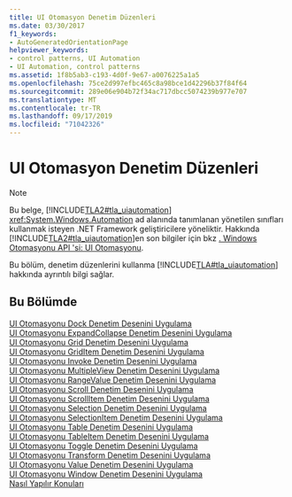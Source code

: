 ```yaml
---
title: UI Otomasyon Denetim Düzenleri
ms.date: 03/30/2017
f1_keywords:
- AutoGeneratedOrientationPage
helpviewer_keywords:
- control patterns, UI Automation
- UI Automation, control patterns
ms.assetid: 1f8b5ab3-c193-4d0f-9e67-a0076225a1a5
ms.openlocfilehash: 75ce2d997efbc465c8a98bce1d42296b37f84f64
ms.sourcegitcommit: 289e06e904b72f34ac717dbcc5074239b977e707
ms.translationtype: MT
ms.contentlocale: tr-TR
ms.lasthandoff: 09/17/2019
ms.locfileid: "71042326"
---
```

# <a name="ui-automation-control-patterns"></a>UI Otomasyon Denetim Düzenleri
> [!NOTE]
> Bu belge, [!INCLUDE[TLA2#tla_uiautomation](../../../includes/tla2sharptla-uiautomation-md.md)] <xref:System.Windows.Automation> ad alanında tanımlanan yönetilen sınıfları kullanmak isteyen .NET Framework geliştiricilere yöneliktir. Hakkında [!INCLUDE[TLA2#tla_uiautomation](../../../includes/tla2sharptla-uiautomation-md.md)]en son bilgiler için bkz [. Windows Otomasyonu API 'si: UI Otomasyonu](https://go.microsoft.com/fwlink/?LinkID=156746).  
  
 Bu bölüm, denetim düzenlerini kullanma [!INCLUDE[TLA#tla_uiautomation](../../../includes/tlasharptla-uiautomation-md.md)] hakkında ayrıntılı bilgi sağlar.  
  
## <a name="in-this-section"></a>Bu Bölümde  
 [UI Otomasyonu Dock Denetim Desenini Uygulama](implementing-the-ui-automation-dock-control-pattern.md)  
 [UI Otomasyonu ExpandCollapse Denetim Desenini Uygulama](implementing-the-ui-automation-expandcollapse-control-pattern.md)  
 [UI Otomasyonu Grid Denetim Desenini Uygulama](implementing-the-ui-automation-grid-control-pattern.md)  
 [UI Otomasyonu GridItem Denetim Desenini Uygulama](implementing-the-ui-automation-griditem-control-pattern.md)  
 [UI Otomasyonu Invoke Denetim Desenini Uygulama](implementing-the-ui-automation-invoke-control-pattern.md)  
 [UI Otomasyonu MultipleView Denetim Desenini Uygulama](implementing-the-ui-automation-multipleview-control-pattern.md)  
 [UI Otomasyonu RangeValue Denetim Desenini Uygulama](implementing-the-ui-automation-rangevalue-control-pattern.md)  
 [UI Otomasyonu Scroll Denetim Desenini Uygulama](implementing-the-ui-automation-scroll-control-pattern.md)  
 [UI Otomasyonu ScrollItem Denetim Desenini Uygulama](implementing-the-ui-automation-scrollitem-control-pattern.md)  
 [UI Otomasyonu Selection Denetim Desenini Uygulama](implementing-the-ui-automation-selection-control-pattern.md)  
 [UI Otomasyonu SelectionItem Denetim Desenini Uygulama](implementing-the-ui-automation-selectionitem-control-pattern.md)  
 [UI Otomasyonu Table Denetim Desenini Uygulama](implementing-the-ui-automation-table-control-pattern.md)  
 [UI Otomasyonu TableItem Denetim Desenini Uygulama](implementing-the-ui-automation-tableitem-control-pattern.md)  
 [UI Otomasyonu Toggle Denetim Desenini Uygulama](implementing-the-ui-automation-toggle-control-pattern.md)  
 [UI Otomasyonu Transform Denetim Desenini Uygulama](implementing-the-ui-automation-transform-control-pattern.md)  
 [UI Otomasyonu Value Denetim Desenini Uygulama](implementing-the-ui-automation-value-control-pattern.md)  
 [UI Otomasyonu Window Denetim Desenini Uygulama](implementing-the-ui-automation-window-control-pattern.md)  
 [Nasıl Yapılır Konuları](ui-automation-control-patterns-how-to-topics.md)
